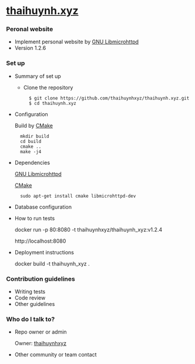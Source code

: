 # [thaihuynh.xyz](https//thaihuynh.xyz/about.html)

### Peronal website ###

* Implement personal website by [GNU Libmicrohttpd](https://www.gnu.org/software/libmicrohttpd/)
* Version 1.2.6

### Set up ###

* Summary of set up

    * Clone the repository
    
            $ git clone https://github.com/thaihuynhxyz/thaihuynh.xyz.git
            $ cd thaihuynh.xyz
    
* Configuration

    Build by [CMake](https://cmake.org/)
    
        mkdir build
        cd build
        cmake ..
        make -j4
    
* Dependencies

    [GNU Libmicrohttpd](https://www.gnu.org/software/libmicrohttpd/)
    
    [CMake](https://cmake.org/)
    
        sudo apt-get install cmake libmicrohttpd-dev
        
* Database configuration
* How to run tests

    docker run -p 80:8080 -t thaihuynhxyz/thaihuynh_xyz:v1.2.4

    http://localhost:8080

* Deployment instructions

    docker build -t thaihuynh_xyz .

### Contribution guidelines ###

* Writing tests
* Code review
* Other guidelines

### Who do I talk to? ###

* Repo owner or admin

    Owner: [thaihuynhxyz](https://github.com/thaihuynhxyz)
   
* Other community or team contact
    
